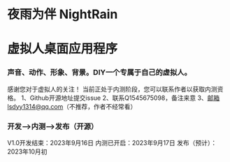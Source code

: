# 夜雨为伴 NightRain
# 虚拟人桌面应用程序
### 声音、动作、形象、背景。DIY一个专属于自己的虚拟人。

感谢您对于虚拟人的关注！
当前正处于内测阶段，您可以联系作者以获取内测资格。
   1、Github开源地址提交issue
   2、联系Q1545675098，备注来意
   3、邮箱lsdyy1314@qq.com（不推荐，作者不经常看）


### 开发-->内测-->发布（开源）

V1.0开发结束：2023年9月16日
内测已开启：2023年9月17日
发布（预计）：2023年10月初
